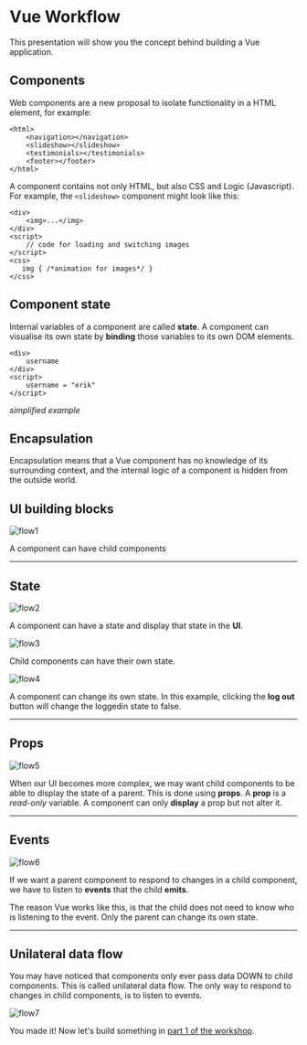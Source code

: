 # Vue Workflow

This presentation will show you the concept behind building a Vue application.

## Components

Web components are a new proposal to isolate functionality in a  HTML element, for example:
```
<html>
    <navigation></navigation>
    <slideshow></slideshow>
    <testimonials></testimonials>
    <footer></footer>
</html>
```
A component contains not only HTML, but also CSS and Logic (Javascript). For example, the `<slideshow>` component might look like this:
```
<div>
    <img>...</img>
</div>
<script>
    // code for loading and switching images
</script>
<css>
   img { /*animation for images*/ }
</css>
```

## Component state

Internal variables of a component are called **state**. A component can visualise its own state by **binding** those variables to its own DOM elements.

```
<div>
    username
</div>
<script>
    username = "erik"
</script>
```
*simplified example*

## Encapsulation

Encapsulation means that a Vue component has no knowledge of its surrounding context, and the internal logic of a component is hidden from the outside world. 

## UI building blocks

![flow1](flow1.png)

A component can have child components

---

## State

![flow2](flow2.png)

A component can have a state and display that state in the **UI**.


![flow3](flow3.png)

Child components can have their own state.

![flow4](flow4.png)

A component can change its own state. In this example, clicking the **log out** button will change the loggedin state to false.

---
## Props

![flow5](flow5.png)

When our UI becomes more complex, we may want child components to be able to display the state of a parent. This is done using **props**. A **prop** is a *read-only* variable. A component can only **display** a prop but not alter it.

---
## Events

![flow6](flow6.png)

If we want a parent component to respond to changes in a child component, we have to listen to **events** that the child **emits**. 

The reason Vue works like this, is that the child does not need to know who is listening to the event. Only the parent can change its own state.

---

## Unilateral data flow

You may have noticed that components only ever pass data DOWN to child components. This is called unilateral data flow. The only way to respond to changes in child components, is to listen to events.

![flow7](flow7.png)

You made it! Now let's build something in [part 1 of the workshop](../README.md).